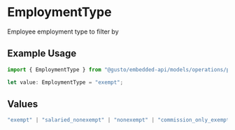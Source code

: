 # EmploymentType

Employee employment type to filter by

## Example Usage

```typescript
import { EmploymentType } from "@gusto/embedded-api/models/operations/postcompaniescompanyuuidreports.js";

let value: EmploymentType = "exempt";
```

## Values

```typescript
"exempt" | "salaried_nonexempt" | "nonexempt" | "commission_only_exempt" | "commission_only_nonexempt"
```